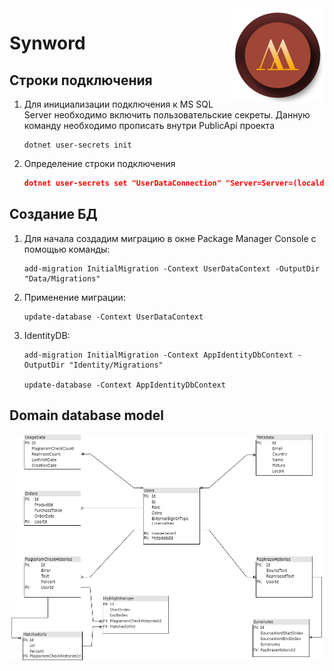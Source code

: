 <img src="icon.png" align="right" />

# Synword

## Строки подключения
1. Для инициализации подключения к MS SQL Server необходимо включить пользовательские секреты. Данную команду необходимо прописать внутри PublicApi проекта

    ```
    dotnet user-secrets init
    ```

1. Определение строки подключения

    ```json
    dotnet user-secrets set "UserDataConnection" "Server=Server=(localdb)\\mssqllocaldb;Integrated Security=true;Initial Catalog=Synword.UserDataDb"
    ```

## Создание БД

1. Для начала создадим миграцию в окне Package Manager Console
с помощью команды:

    ```
    add-migration InitialMigration -Context UserDataContext -OutputDir "Data/Migrations"
    ```
1. Применение миграции:

    ```
    update-database -Context UserDataContext
    ```
1. IdentityDB:

    ```
    add-migration InitialMigration -Context AppIdentityDbContext -OutputDir "Identity/Migrations"
    
    update-database -Context AppIdentityDbContext
    ```
## Domain database model

![db_screen](docs/db_model.png)